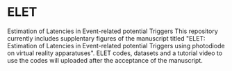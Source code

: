 # ELET
Estimation of Latencies in Event-related potential Triggers
This repository currently includes supplentary figures of the manuscript titled "ELET: Estimation of Latencies in Event-related potential Triggers using photodiode on virtual reality apparatuses".
ELET codes, datasets and a tutorial video to use the codes will uploaded after the acceptance of the manuscript.
